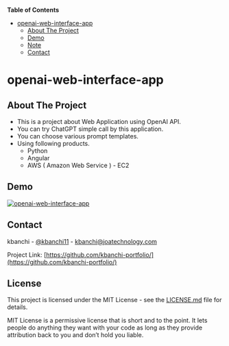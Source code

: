 **Table of Contents**

- [openai-web-interface-app](#openai-web-interface-app)
  - [About The Project](#About-The-Project)
  - [Demo](#Demo)
  - [Note](#Note)
  - [Contact](#Contact)

# openai-web-interface-app

## About The Project

* This is a project about Web Application using OpenAI API.
* You can try ChatGPT simple call by this application.
* You can choose various prompt templates.
* Using following products.
  * Python
  * Angular
  * AWS ( Amazon Web Service ) - EC2

## Demo

[![openai-web-interface-app](http://img.youtube.com/vi/Al2eRHUjbx0/maxresdefault.jpg)](https://youtu.be/Al2eRHUjbx0)

## Contact

kbanchi - [@kbanchi11](https://twitter.com/kbanchi11) - kbanchi@joatechnology.com

Project Link: [https://github.com/kbanchi-portfolio/](https://github.com/kbanchi-portfolio/)

## License

This project is licensed under the MIT License - see the [LICENSE.md](./LICENSE.md) file for details.

MIT License is a permissive license that is short and to the point. It lets people do anything they want with your code as long as they provide attribution back to you and don’t hold you liable.
